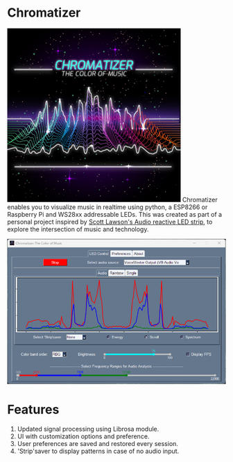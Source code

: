 # Chromatizer

![Chromatizer App](/chromatizer.png)
Chromatizer enables you to visualize music in realtime using python, a ESP8266 or Raspberry Pi and WS28xx addressable LEDs. This was created as part of a personal project inspired by [Scott Lawson's Audio reactive LED strip](https://github.com/scottlawsonbc/audio-reactive-led-strip), to explore the intersection of music and technology.

![Chromatizer App](/LEDControl.png)

# Features
1. Updated signal processing using Librosa module.
2. UI with customization options and preference.
3. User preferences are saved and restored every session.
4. 'Strip'saver to display patterns in case of no audio input.

